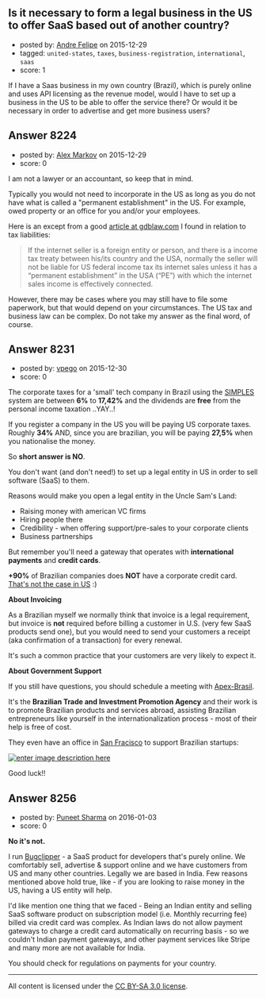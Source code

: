 ## Is it necessary to form a legal business in the US to offer SaaS based out of another country?

- posted by: [Andre Felipe](https://stackexchange.com/users/4573388/andre-felipe) on 2015-12-29
- tagged: `united-states`, `taxes`, `business-registration`, `international`, `saas`
- score: 1

<p>If I have a Saas business in my own country (Brazil), which is purely online and uses API licensing as the revenue model, would I have to set up a business in the US to be able to offer the service there? Or would it be necessary in order to advertise and get more business users?</p>



## Answer 8224

- posted by: [Alex Markov](https://stackexchange.com/users/1814004/alex-markov) on 2015-12-29
- score: 0

<p>I am not a lawyer or an accountant, so keep that in mind. </p>

<p>Typically you would not need to incorporate in the US as long as you do not have what is called a "permanent establishment" in the US. For example, owed property or an office for you and/or your employees.</p>

<p>Here is an except from a good <a href="http://www.gdblaw.com/images/doc/businessusa_eng.pdf" rel="nofollow">article at gdblaw.com</a> I found in relation to tax liabilities: </p>

<blockquote>
  <p>If the internet seller is a foreign entity or person, and there is a income tax treaty between his/its country and the USA, normally the seller will not be liable for US federal income tax its internet sales unless it has a “permanent establishment” in the USA (“PE”) with which the internet sales income is effectively connected. </p>
</blockquote>

<p>However, there may be cases where you may still have to file some paperwork, but that would depend on your circumstances. The US tax and business law can be complex. Do not take my answer as the final word, of course.</p>



## Answer 8231

- posted by: [vpego](https://stackexchange.com/users/7073322/vpego) on 2015-12-30
- score: 0

<p>The corporate taxes for a 'small' tech company in Brazil using the <a href="http://www8.receita.fazenda.gov.br/SimplesNacional/" rel="nofollow noreferrer">SIMPLES</a> system are between <strong>6%</strong> to <strong>17,42%</strong> and the dividends are <strong>free</strong> from the personal income taxation ..YAY..!</p>

<p>If you register a company in the US you will be paying US corporate taxes. Roughly <strong>34%</strong> AND, since you are brazilian, you will be paying <strong>27,5%</strong> when you nationalise the money.</p>

<p>So <strong>short answer is NO</strong>. </p>

<p>You don't want (and don't need!) to set up a legal entity in US in order to sell software (SaaS) to them.</p>

<p>Reasons would make you open a legal entity in the Uncle Sam's Land:</p>

<ul>
<li>Raising money with american VC firms</li>
<li>Hiring people there</li>
<li>Credibility - when offering support/pre-sales to your corporate clients</li>
<li>Business partnerships</li>
</ul>

<p>But remember you'll need a gateway that operates with <strong>international payments</strong> and <strong>credit cards</strong>. </p>

<p><strong>+90%</strong> of Brazilian companies does <strong>NOT</strong> have a corporate credit card. <a href="http://www.creditcards.com/credit-card-news/credit-card-market-share-statistics-1264.php" rel="nofollow noreferrer">That's not the case in US</a> :) </p>

<p><strong>About Invoicing</strong></p>

<p>As a Brazilian myself we normally think that invoice is a legal requirement, but invoice is <strong>not</strong> required before billing a customer in U.S. (very few SaaS products send one), but you would need to send your customers a receipt (aka confirmation of a transaction) for every renewal. </p>

<p>It's such a common practice that your customers are very likely to expect it.</p>

<p><strong>About Government Support</strong> </p>

<p>If you still have questions, you should schedule a meeting with <a href="http://www.apexbrasil.com.br/" rel="nofollow noreferrer">Apex-Brasil</a>. </p>

<p>It's the <strong>Brazilian Trade and Investment Promotion Agency</strong> and their work is to promote Brazilian products and services abroad, assisting Brazilian entrepreneurs like yourself in the internationalization process - most of their help is free of cost.</p>

<p>They even have an office in <a href="http://oglobo.globo.com/sociedade/tecnologia/agencia-do-governo-abre-escritorio-no-vale-do-silicio-para-abrigar-startups-brasileiras-9670516" rel="nofollow noreferrer">San Fracisco</a> to support Brazilian startups: </p>

<p><a href="https://i.stack.imgur.com/YZizU.jpg" rel="nofollow noreferrer"><img src="https://i.stack.imgur.com/YZizU.jpg" alt="enter image description here"></a></p>

<p>Good luck!!</p>



## Answer 8256

- posted by: [Puneet Sharma](https://stackexchange.com/users/1065361/puneet-sharma) on 2016-01-03
- score: 0

<p><strong>No it's not.</strong> </p>

<p>I run <a href="http://bugclipper.com" rel="nofollow">Bugclipper</a> - a  SaaS product for developers that's purely online. We comfortably sell, advertise &amp; support online and we have customers from US and many other countries. Legally we are based in India. Few reasons mentioned above hold true, like - if you are looking to raise money in the US, having a US entity will help. </p>

<p>I'd like mention one thing that we faced - Being an Indian entity and selling SaaS software  product on subscription model (i.e. Monthly recurring fee) billed via credit card was complex. As Indian laws do not allow payment gateways to charge a credit card automatically on recurring basis - so we couldn't Indian payment gateways, and other payment services like Stripe and many more are not available for India.</p>

<p>You should check for regulations on payments for your country.</p>




---

All content is licensed under the [CC BY-SA 3.0 license](https://creativecommons.org/licenses/by-sa/3.0/).
